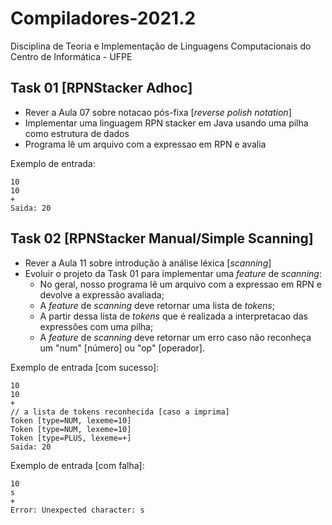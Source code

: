 # Compiladores-2021.2
Disciplina de Teoria e Implementação de Linguagens Computacionais do Centro de Informática - UFPE

## Task 01 [RPNStacker Adhoc]
- Rever a Aula 07 sobre notacao pós-fixa [_reverse polish notation_]
- Implementar uma linguagem RPN stacker em Java usando uma pilha como estrutura de dados
- Programa lê um arquivo com a expressao em RPN e avalia


Exemplo de entrada:
```
10
10
+
Saida: 20
``` 

## Task 02 [RPNStacker Manual/Simple Scanning]
- Rever a Aula 11 sobre introdução à análise léxica [_scanning_]
- Evoluir o projeto da Task 01 para implementar uma _feature_ de _scanning_:
   - No geral, nosso programa lê um arquivo com a expressao em RPN e devolve a expressão avaliada;
   - A _feature_ de _scanning_ deve retornar uma lista de _tokens_;
   - A partir dessa lista de _tokens_ que é realizada a interpretacao das expressões com uma pilha;
   - A _feature_ de _scanning_ deve retornar um erro caso não reconheça um "num" [número] ou "op" [operador].

Exemplo de entrada [com sucesso]:
``` 
10
10
+
// a lista de tokens reconhecida [caso a imprima]
Token [type=NUM, lexeme=10]
Token [type=NUM, lexeme=10]
Token [type=PLUS, lexeme=+]
Saida: 20
``` 

Exemplo de entrada [com falha]:
``` 
10
s
+
Error: Unexpected character: s
``` 
